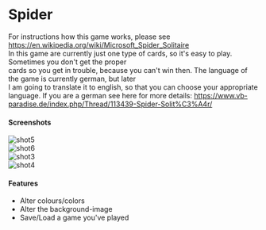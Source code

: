 # Spider
For instructions how this game works, please see https://en.wikipedia.org/wiki/Microsoft_Spider_Solitaire  
In this game are currently just one type of cards, so it's easy to play. Sometimes you don't get the proper  
cards so you get in trouble, because you can't win then. The language of the game is currently german, but later  
I am going to translate it to english, so that you can choose your appropriate language. If you are a german
see here for more details: https://www.vb-paradise.de/index.php/Thread/113439-Spider-Solit%C3%A4r/

#### Screenshots  
![shot5](http://www.seite.bplaced.net/Git/Images/Spider1.png)  
![shot6](http://www.seite.bplaced.net/Git/Images/Spider2.png)  
![shot3](http://www.seite.bplaced.net/Git/Images/Spider3.png)  
![shot4](http://www.seite.bplaced.net/Git/Images/Spider4.png)  

#### Features  
- Alter colours/colors  
- Alter the background-image  
- Save/Load a game you've played  
